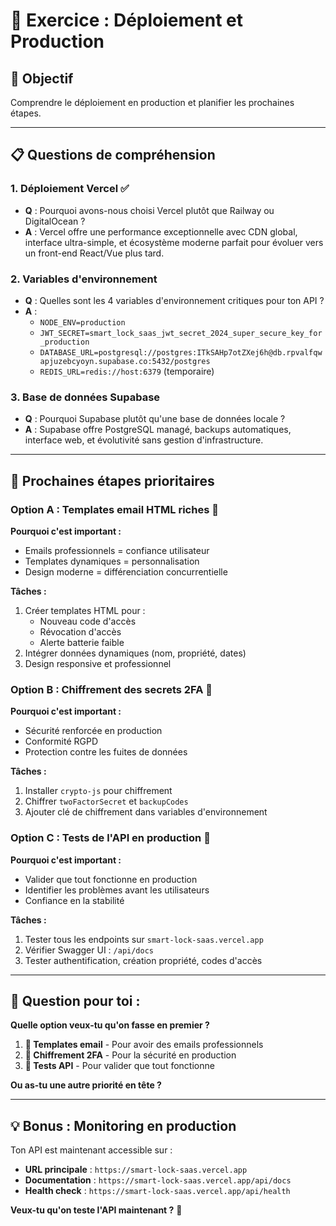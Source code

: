 # 🚀 Exercice : Déploiement et Production

## 🎯 Objectif
Comprendre le déploiement en production et planifier les prochaines étapes.

---

## 📋 Questions de compréhension

### 1. **Déploiement Vercel** ✅
- **Q** : Pourquoi avons-nous choisi Vercel plutôt que Railway ou DigitalOcean ?
- **A** : Vercel offre une performance exceptionnelle avec CDN global, interface ultra-simple, et écosystème moderne parfait pour évoluer vers un front-end React/Vue plus tard.

### 2. **Variables d'environnement**
- **Q** : Quelles sont les 4 variables d'environnement critiques pour ton API ?
- **A** : 
  - `NODE_ENV=production`
  - `JWT_SECRET=smart_lock_saas_jwt_secret_2024_super_secure_key_for_production`
  - `DATABASE_URL=postgresql://postgres:ITkSAHp7otZXej6h@db.rpvalfqwapjuzebcyoyn.supabase.co:5432/postgres`
  - `REDIS_URL=redis://host:6379` (temporaire)

### 3. **Base de données Supabase**
- **Q** : Pourquoi Supabase plutôt qu'une base de données locale ?
- **A** : Supabase offre PostgreSQL managé, backups automatiques, interface web, et évolutivité sans gestion d'infrastructure.

---

## 🎯 Prochaines étapes prioritaires

### **Option A : Templates email HTML riches** 📧
**Pourquoi c'est important :**
- Emails professionnels = confiance utilisateur
- Templates dynamiques = personnalisation
- Design moderne = différenciation concurrentielle

**Tâches :**
1. Créer templates HTML pour :
   - Nouveau code d'accès
   - Révocation d'accès
   - Alerte batterie faible
2. Intégrer données dynamiques (nom, propriété, dates)
3. Design responsive et professionnel

### **Option B : Chiffrement des secrets 2FA** 🔐
**Pourquoi c'est important :**
- Sécurité renforcée en production
- Conformité RGPD
- Protection contre les fuites de données

**Tâches :**
1. Installer `crypto-js` pour chiffrement
2. Chiffrer `twoFactorSecret` et `backupCodes`
3. Ajouter clé de chiffrement dans variables d'environnement

### **Option C : Tests de l'API en production** 🧪
**Pourquoi c'est important :**
- Valider que tout fonctionne en production
- Identifier les problèmes avant les utilisateurs
- Confiance en la stabilité

**Tâches :**
1. Tester tous les endpoints sur `smart-lock-saas.vercel.app`
2. Vérifier Swagger UI : `/api/docs`
3. Tester authentification, création propriété, codes d'accès

---

## 🤔 **Question pour toi :**

**Quelle option veux-tu qu'on fasse en premier ?**

1. **📧 Templates email** - Pour avoir des emails professionnels
2. **🔐 Chiffrement 2FA** - Pour la sécurité en production  
3. **🧪 Tests API** - Pour valider que tout fonctionne

**Ou as-tu une autre priorité en tête ?**

---

## 💡 **Bonus : Monitoring en production**

Ton API est maintenant accessible sur :
- **URL principale** : `https://smart-lock-saas.vercel.app`
- **Documentation** : `https://smart-lock-saas.vercel.app/api/docs`
- **Health check** : `https://smart-lock-saas.vercel.app/api/health`

**Veux-tu qu'on teste l'API maintenant ?** 🚀 